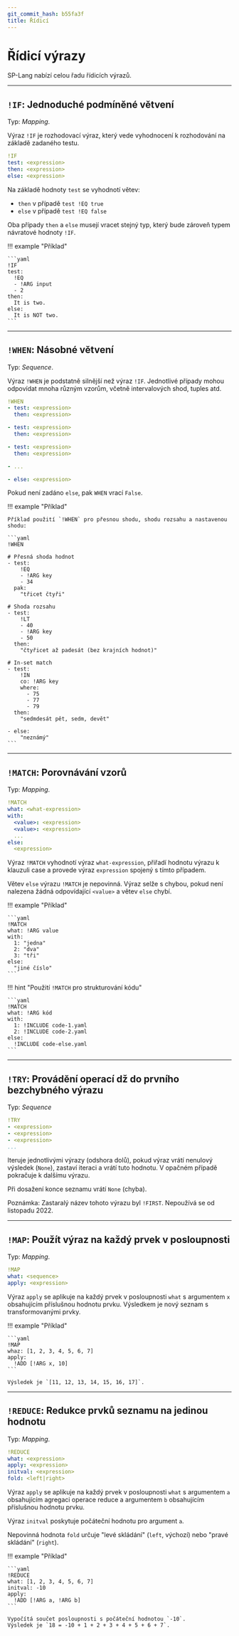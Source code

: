 ```yaml
---
git_commit_hash: b55fa3f
title: Řídicí
---
```


# Řídicí výrazy


SP-Lang nabízí celou řadu řídicích výrazů.

--- 

## `!IF`: Jednoduché podmíněné větvení  

Typ: _Mapping_.

Výraz `!IF` je rozhodovací výraz, který vede vyhodnocení k rozhodování na základě zadaného testu.

```yaml
!IF
test: <expression>
then: <expression>
else: <expression>
```

Na základě hodnoty `test` se vyhodnotí větev:

- `then` v případě `test !EQ true`
- `else` v případě `test !EQ false`

Oba případy `then` a `else` musejí vracet stejný typ, který bude zároveň typem návratové hodnoty `!IF`.

!!! example "Příklad"

    ```yaml
    !IF
    test:
      !EQ
      - !ARG input
      - 2
    then:
      It is two.
    else:
      It is NOT two.
    ```

---

## `!WHEN`: Násobné větvení

Typ: _Sequence_.

Výraz `!WHEN` je podstatně silnější než výraz `!IF`.
Jednotlivé případy mohou odpovídat mnoha různým vzorům, včetně intervalových shod, tuples atd. 

```yaml
!WHEN
- test: <expression>
  then: <expression>

- test: <expression>
  then: <expression>

- test: <expression>
  then: <expression>

- ...

- else: <expression>
```


Pokud není zadáno `else`, pak `WHEN` vrací `False`.


!!! example "Příklad"

    Příklad použití `!WHEN` pro přesnou shodu, shodu rozsahu a nastavenou shodu:

    ```yaml
    !WHEN

    # Přesná shoda hodnot
    - test:
        !EQ
        - !ARG key
        - 34
      pak:
        "třicet čtyři"

    # Shoda rozsahu
    - test:
        !LT
        - 40
        - !ARG key
        - 50
      then:
        "čtyřicet až padesát (bez krajních hodnot)"

    # In-set match
    - test:
        !IN
        co: !ARG key
        where:
          - 75
          - 77
          - 79
      then:
        "sedmdesát pět, sedm, devět"

    - else:
        "neznámý"
    ```

--- 

## `!MATCH`: Porovnávání vzorů

Typ: _Mapping_.

```yaml
!MATCH
what: <what-expression>
with:
  <value>: <expression>
  <value>: <expression>
  ...
else:
  <expression>
```

Výraz `!MATCH` vyhodnotí výraz `what-expression`, přiřadí hodnotu výrazu k klauzuli case a provede výraz `expression` spojený s tímto případem.

Větev `else` výrazu `!MATCH` je nepovinná.
Výraz selže s chybou, pokud není nalezena žádná odpovídající `<value>` a větev `else` chybí.


!!! example  "Příklad"

    ```yaml
    !MATCH
    what: !ARG value
    with:
      1: "jedna"
      2: "dva"
      3: "tři"
    else:
      "jiné číslo"
    ```

!!! hint "Použití `!MATCH` pro strukturování kódu"

    ```yaml
    !MATCH
    what: !ARG kód
    with:
      1: !INCLUDE code-1.yaml
      2: !INCLUDE code-2.yaml
    else:
      !INCLUDE code-else.yaml
    ```

---

## `!TRY`: Provádění operací dž do prvního bezchybného výrazu  

Typ: _Sequence_

```yaml
!TRY
- <expression>
- <expression>
- <expression>
...
```

Iteruje jednotlivými výrazy (odshora dolů), pokud výraz vrátí nenulový výsledek (`None`), zastaví iteraci a vrátí tuto hodnotu.
V opačném případě pokračuje k dalšímu výrazu.

Při dosažení konce seznamu vrátí `None` (chyba).

Poznámka: Zastaralý název tohoto výrazu byl `!FIRST`. Nepoužívá se od listopadu 2022.
    
---

## `!MAP`: Použít výraz na každý prvek v posloupnosti 

Typ: _Mapping_.

```yaml
!MAP
what: <sequence>
apply: <expression>
```

Výraz `apply` se aplikuje na každý prvek v posloupnosti `what` s argumentem `x` obsahujícím příslušnou hodnotu prvku.
Výsledkem je nový seznam s transformovanými prvky.

!!! example "Příklad"

    ```yaml
    !MAP
    whaz: [1, 2, 3, 4, 5, 6, 7]
    apply:
      !ADD [!ARG x, 10]
    ```

    Výsledek je `[11, 12, 13, 14, 15, 16, 17]`.
    

---

## `!REDUCE`: Redukce prvků seznamu na jedinou hodnotu 

Typ: _Mapping_.

```yaml
!REDUCE
what: <expression>
apply: <expression>
initval: <expression>
fold: <left|right>
```

Výraz `apply` se aplikuje na každý prvek v posloupnosti `what` s argumentem `a` obsahujícím agregaci operace reduce a argumentem `b` obsahujícím příslušnou hodnotu prvku.

Výraz `initval` poskytuje počáteční hodnotu pro argument `a`.

Nepovinná hodnota `fold` určuje "levé skládání" (`left`, výchozí) nebo "pravé skládání" (`right`).

!!! example "Příklad"

    ```yaml
    !REDUCE
    what: [1, 2, 3, 4, 5, 6, 7]
    initval: -10
    apply:
      !ADD [!ARG a, !ARG b]
    ```
    
    Vypočítá součet posloupnosti s počáteční hodnotou `-10`.  
    Výsledek je `18 = -10 + 1 + 2 + 3 + 4 + 5 + 6 + 7`.

